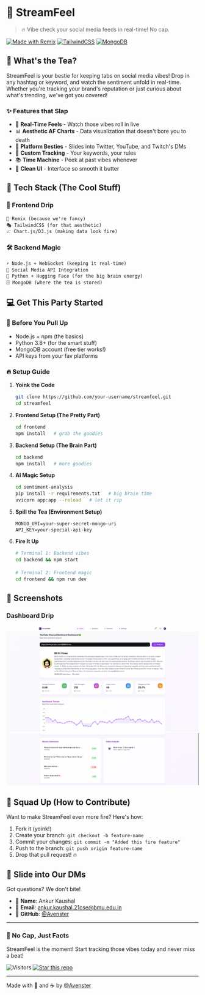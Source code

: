 
# 🌊 StreamFeel

> 🔥 Vibe check your social media feeds in real-time! No cap.

[![Made with Remix](https://img.shields.io/badge/Made%20with-Remix-7c3aed?style=flat-square&logo=remix)](https://remix.run/)
[![TailwindCSS](https://img.shields.io/badge/Styled%20with-TailwindCSS-38bdf8?style=flat-square&logo=tailwind-css)](https://tailwindcss.com/)
[![MongoDB](https://img.shields.io/badge/Powered%20by-MongoDB-47A248?style=flat-square&logo=mongodb)](https://www.mongodb.com/)

## 👀 What's the Tea?

StreamFeel is your bestie for keeping tabs on social media vibes! Drop in any hashtag or keyword, and watch the sentiment unfold in real-time. Whether you're tracking your brand's reputation or just curious about what's trending, we've got you covered! 

### ✨ Features that Slap

- 🎯 **Real-Time Feels** - Watch those vibes roll in live
- 📊 **Aesthetic AF Charts** - Data visualization that doesn't bore you to death
- 🔌 **Platform Besties** - Slides into Twitter, YouTube, and Twitch's DMs
- 🎯 **Custom Tracking** - Your keywords, your rules
- 📚 **Time Machine** - Peek at past vibes whenever
- 🎨 **Clean UI** - Interface so smooth it butter

## 🚀 Tech Stack (The Cool Stuff)

### 🎨 Frontend Drip
```txt
💫 Remix (because we're fancy)
🎭 TailwindCSS (for that aesthetic)
📈 Chart.js/D3.js (making data look fire)
```

### 🛠 Backend Magic
```txt
⚡ Node.js + WebSocket (keeping it real-time)
🤝 Social Media API Integration
🧠 Python + Hugging Face (for the big brain energy)
🗄️ MongoDB (where the tea is stored)
```

## 💻 Get This Party Started

### 📝 Before You Pull Up
- Node.js + npm (the basics)
- Python 3.8+ (for the smart stuff)
- MongoDB account (free tier works!)
- API keys from your fav platforms

### 🔥 Setup Guide

1. **Yoink the Code**
   ```bash
   git clone https://github.com/your-username/streamfeel.git
   cd streamfeel
   ```

2. **Frontend Setup (The Pretty Part)**
   ```bash
   cd frontend
   npm install   # grab the goodies
   ```

3. **Backend Setup (The Brain Part)**
   ```bash
   cd backend
   npm install   # more goodies
   ```

4. **AI Magic Setup**
   ```bash
   cd sentiment-analysis
   pip install -r requirements.txt   # big brain time
   uvicorn app:app --reload   # let it rip
   ```

5. **Spill the Tea (Environment Setup)**
   ```env
   MONGO_URI=your-super-secret-mongo-uri
   API_KEY=your-special-api-key
   ```

6. **Fire It Up**
   ```bash
   # Terminal 1: Backend vibes
   cd backend && npm start

   # Terminal 2: Frontend magic
   cd frontend && npm run dev
   ```

## 📱 Screenshots

### Dashboard Drip
<div align="center">
  <img src="./public/s2.png" alt="Dashboard looking fresh" />
  <img src="./public/s3.png" alt="Dashboard looking fresh" />
</div>

<!-- ### Trend Watch
<div align="center">
  <img src="https://via.placeholder.com/800x400.png?text=📈+Trend+Analytics+📊" alt="Trends looking fire" />
</div> -->

## 🤝 Squad Up (How to Contribute)

Want to make StreamFeel even more fire? Here's how:

1. Fork it (yoink!)
2. Create your branch: `git checkout -b feature-name`
3. Commit your changes: `git commit -m "Added this fire feature"`
4. Push to the branch: `git push origin feature-name`
5. Drop that pull request! 🔥

## 📱 Slide into Our DMs

Got questions? We don't bite!

- 👤 **Name**: Ankur Kaushal
- 📧 **Email**: ankur.kaushal.21cse@bmu.edu.in
- 🐙 **GitHub**: [@Avenster](https://github.com/Avenster)

---

### 💫 No Cap, Just Facts
StreamFeel is the moment! Start tracking those vibes today and never miss a beat! 

![Visitors](https://visitor-badge.glitch.me/badge?page_id=streamfeel.readme)
[![Star this repo](https://img.shields.io/github/stars/Avenster/streamfeel?style=social)](https://github.com/Avenster/streamfeel)

---

Made with 💖 and ☕ by [@Avenster](https://github.com/Avenster)

